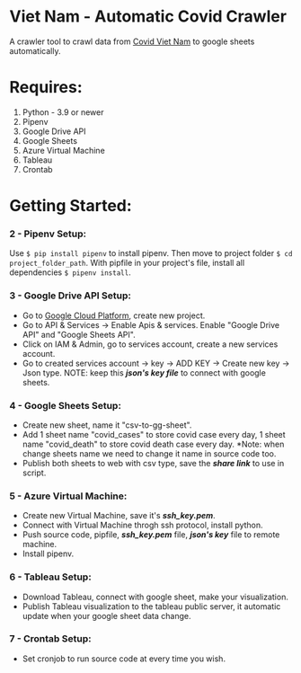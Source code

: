 # Viet Nam - Automatic Covid Crawler
A crawler tool to crawl data from [Covid Viet Nam](https://covid19.gov.vn/) to google sheets automatically.
# Requires: 
1. Python - 3.9 or newer
2. Pipenv
3. Google Drive API
4. Google Sheets
5. Azure Virtual Machine
6. Tableau
7. Crontab
# Getting Started:
### 2 - Pipenv Setup:
Use `$ pip install pipenv` to install pipenv. Then move to project folder `$ cd project_folder_path`. 
With pipfile in your project's file, install all dependencies `$ pipenv install`.
### 3 - Google Drive API Setup:
- Go to [Google Cloud Platform](https://console.cloud.google.com/home/dashboard), create new project.
- Go to API & Services -> Enable Apis & services. Enable "Google Drive API" and "Google Sheets API".
- Click on IAM & Admin, go to services account, create a new services account.
- Go to created services account -> key -> ADD KEY -> Create new key -> Json type. NOTE: keep this ***json's key file*** to connect with google sheets.
### 4 - Google Sheets Setup:
- Create new sheet, name it "csv-to-gg-sheet". 
- Add 1 sheet name "covid_cases" to store covid case every day, 1 sheet name "covid_death" to store covid death case every day. *Note: when change sheets name we need to change it name in source code too.
- Publish both sheets to web with csv type, save the ***share link*** to use in script.
### 5 - Azure Virtual Machine:
- Create new Virtual Machine, save it's ***ssh_key.pem***.
- Connect with Virtual Machine throgh ssh protocol, install python. 
- Push source code, pipfile, ***ssh_key.pem*** file, ***json's key*** file to remote machine.
- Install pipenv.
### 6 - Tableau Setup:
- Download Tableau, connect with google sheet, make your visualization.
- Publish Tableau visualization to the tableau public server, it automatic update when your google sheet data change.
### 7 - Crontab Setup:
- Set cronjob to run source code at every time you wish.